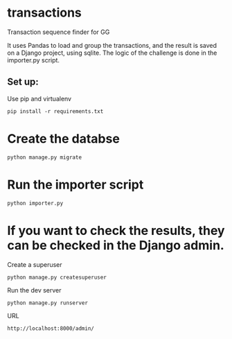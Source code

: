 # transactions
Transaction sequence finder for GG

It uses Pandas to load and group the transactions, and the result is saved on a Django project, using sqlite.
The logic of the challenge is done in the importer.py script.


## Set up:

Use pip and virtualenv

```
pip install -r requirements.txt
```

# Create the databse

```
python manage.py migrate
```

# Run the importer script
```
python importer.py
```

# If you want to check the results, they can be checked in the Django admin.

Create a superuser

```
python manage.py createsuperuser
```

Run the dev server
```
python manage.py runserver
```

URL
```
http://localhost:8000/admin/
```
